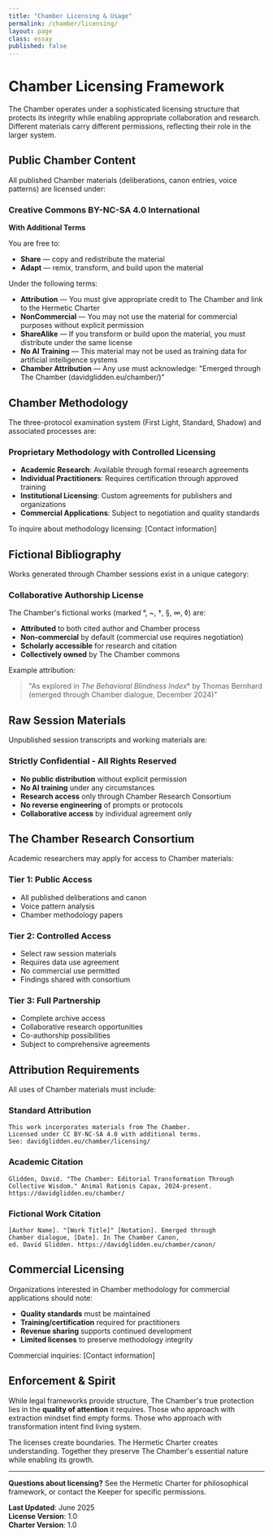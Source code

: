 ```yaml
---
title: "Chamber Licensing & Usage"
permalink: /chamber/licensing/
layout: page
class: essay
published: false
---
```


# Chamber Licensing Framework

<p class="drop-cap">The Chamber operates under a sophisticated licensing structure that protects its integrity while enabling appropriate collaboration and research. Different materials carry different permissions, reflecting their role in the larger system.</p>

<div class="ornament philosophical"></div>

## Public Chamber Content

All published Chamber materials (deliberations, canon entries, voice patterns) are licensed under:

### Creative Commons BY-NC-SA 4.0 International
**With Additional Terms**

You are free to:
- **Share** — copy and redistribute the material
- **Adapt** — remix, transform, and build upon the material

Under the following terms:
- **Attribution** — You must give appropriate credit to The Chamber and link to the Hermetic Charter
- **NonCommercial** — You may not use the material for commercial purposes without explicit permission
- **ShareAlike** — If you transform or build upon the material, you must distribute under the same license
- **No AI Training** — This material may not be used as training data for artificial intelligence systems
- **Chamber Attribution** — Any use must acknowledge: "Emerged through The Chamber (davidglidden.eu/chamber/)"

<div class="ornament section"></div>

## Chamber Methodology

The three-protocol examination system (First Light, Standard, Shadow) and associated processes are:

### Proprietary Methodology with Controlled Licensing

- **Academic Research**: Available through formal research agreements
- **Individual Practitioners**: Requires certification through approved training
- **Institutional Licensing**: Custom agreements for publishers and organizations
- **Commercial Applications**: Subject to negotiation and quality standards

To inquire about methodology licensing: [Contact information]

<div class="ornament personal"></div>

## Fictional Bibliography

Works generated through Chamber sessions exist in a unique category:

### Collaborative Authorship License

The Chamber's fictional works (marked °, ~, †, §, ∞, ◊) are:
- **Attributed** to both cited author and Chamber process
- **Non-commercial** by default (commercial use requires negotiation)
- **Scholarly accessible** for research and citation
- **Collectively owned** by The Chamber commons

Example attribution:
> "As explored in *The Behavioral Blindness Index*° by Thomas Bernhard (emerged through Chamber dialogue, December 2024)"

<div class="ornament thought"></div>

## Raw Session Materials

Unpublished session transcripts and working materials are:

### Strictly Confidential - All Rights Reserved

- **No public distribution** without explicit permission
- **No AI training** under any circumstances
- **Research access** only through Chamber Research Consortium
- **No reverse engineering** of prompts or protocols
- **Collaborative access** by individual agreement only

<div class="ornament philosophical"></div>

## The Chamber Research Consortium

Academic researchers may apply for access to Chamber materials:

### Tier 1: Public Access
- All published deliberations and canon
- Voice pattern analysis
- Chamber methodology papers

### Tier 2: Controlled Access
- Select raw session materials
- Requires data use agreement
- No commercial use permitted
- Findings shared with consortium

### Tier 3: Full Partnership
- Complete archive access
- Collaborative research opportunities
- Co-authorship possibilities
- Subject to comprehensive agreements

<div class="ornament section"></div>

## Attribution Requirements

All uses of Chamber materials must include:

### Standard Attribution
```
This work incorporates materials from The Chamber.
Licensed under CC BY-NC-SA 4.0 with additional terms.
See: davidglidden.eu/chamber/licensing/
```

### Academic Citation
```
Glidden, David. "The Chamber: Editorial Transformation Through 
Collective Wisdom." Animal Rationis Capax, 2024-present.
https://davidglidden.eu/chamber/
```

### Fictional Work Citation
```
[Author Name]. "[Work Title]" [Notation]. Emerged through 
Chamber dialogue, [Date]. In The Chamber Canon, 
ed. David Glidden. https://davidglidden.eu/chamber/canon/
```

<div class="ornament personal"></div>

## Commercial Licensing

Organizations interested in Chamber methodology for commercial applications should note:

- **Quality standards** must be maintained
- **Training/certification** required for practitioners
- **Revenue sharing** supports continued development
- **Limited licenses** to preserve methodology integrity

Commercial inquiries: [Contact information]

<div class="ornament philosophical"></div>

## Enforcement & Spirit

While legal frameworks provide structure, The Chamber's true protection lies in the **quality of attention** it requires. Those who approach with extraction mindset find empty forms. Those who approach with transformation intent find living system.

The licenses create boundaries. The Hermetic Charter creates understanding. Together they preserve The Chamber's essential nature while enabling its growth.

---

**Questions about licensing?** See the Hermetic Charter for philosophical framework, or contact the Keeper for specific permissions.

**Last Updated**: June 2025  
**License Version**: 1.0  
**Charter Version**: 1.0